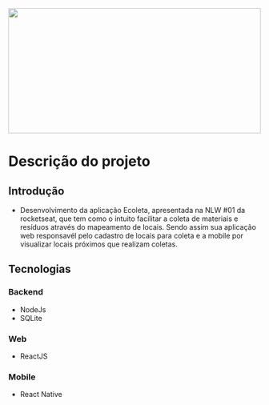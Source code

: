 <img src="https://cdn.dribbble.com/users/1986561/screenshots/11226328/nlw_dribbble.png" width=100% height="250px"/>

# Descrição do projeto

## Introdução
- Desenvolvimento da aplicação Ecoleta, apresentada na NLW #01 da rocketseat, que tem como o intuito facilitar a coleta de materiais e resíduos através do mapeamento de locais. Sendo assim sua aplicação web responsavél pelo cadastro de locais para coleta e a mobile por visualizar locais próximos que realizam coletas.

## Tecnologias

### Backend
- NodeJs
- SQLite

### Web
- ReactJS

### Mobile
- React Native
